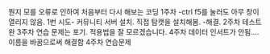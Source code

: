 뭔지 모를 오류로 인하여 처음부터 다시 해보는 코딩
1주차 
-ctrl f5를 눌러도 아무 창이 열리지 않음. 
1번 시도- 커뮤니티 서버 설치.
직접 탐캣을 설치해봄.
-해결. 
2주차
테스트 완
3주차
연습 문제는 포기. 
적용법을 잘 모르겠습니다. 
4주차
데이터 인서트가 안됨.... 
이름을 바꿈으로써 해결함
4주차 연습문제
